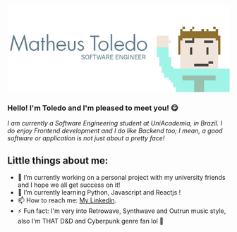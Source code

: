 <p><img src="./img/gitCover.png"/></p>

### Hello! I'm Toledo and I'm pleased to meet you! 😋

*I am currently a Software Engineering student at UniAcademia, in Brazil. I do enjoy Frontend development and I do like Backend too; I mean, a good software or application is not just about a pretty face!*

## Little things about me:

- 🔭 I’m currently working on a personal project with my university friends and I hope we all get success on it!
- 🌱 I’m currently learning Python, Javascript and Reactjs !
- 📫 How to reach me: [My Linkedin](https://www.linkedin.com/in/toledo2k).
- ⚡ Fun fact: I'm very into Retrowave, Synthwave and Outrun music style, also I'm THAT D&D and Cyberpunk genre fan lol 🤣

<!-- mdVersion: 1.02 -->